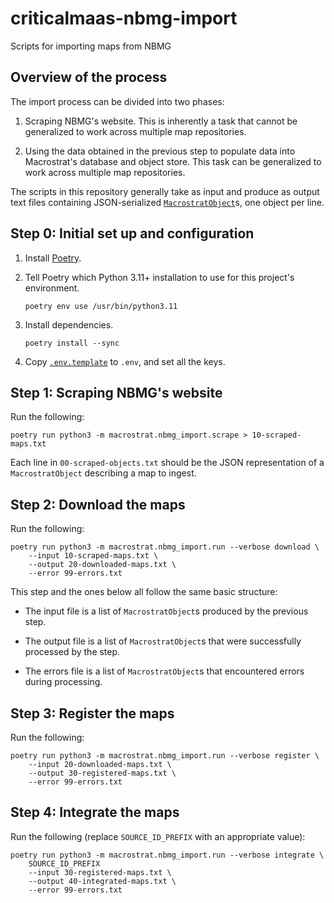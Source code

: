 # criticalmaas-nbmg-import

Scripts for importing maps from NBMG


## Overview of the process

The import process can be divided into two phases:

1. Scraping NBMG's website. This is inherently a task that cannot be
   generalized to work across multiple map repositories.

2. Using the data obtained in the previous step to populate data into
   Macrostrat's database and object store. This task can be generalized to
   work across multiple map repositories.

The scripts in this repository generally take as input and produce as output
text files containing JSON-serialized
[`MacrostratObject`](macrostrat/nbmg_import/types.py)s, one object per line.


## Step 0: Initial set up and configuration

1. Install [Poetry](https://python-poetry.org/).

2. Tell Poetry which Python 3.11+ installation to use for this project's environment.

       poetry env use /usr/bin/python3.11

3. Install dependencies.

       poetry install --sync

4. Copy [`.env.template`](.env.template) to `.env`, and set all the keys.


## Step 1: Scraping NBMG's website

Run the following:

    poetry run python3 -m macrostrat.nbmg_import.scrape > 10-scraped-maps.txt

Each line in `00-scraped-objects.txt` should be the JSON representation of
a `MacrostratObject` describing a map to ingest.


## Step 2: Download the maps

Run the following:

    poetry run python3 -m macrostrat.nbmg_import.run --verbose download \
        --input 10-scraped-maps.txt \
        --output 20-downloaded-maps.txt \
        --error 99-errors.txt

This step and the ones below all follow the same basic structure:

* The input file is a list of `MacrostratObject`s produced by the previous
  step.

* The output file is a list of `MacrostratObject`s that were successfully
  processed by the step.

* The errors file is a list of `MacrostratObject`s that encountered errors
  during processing.


## Step 3: Register the maps

Run the following:

    poetry run python3 -m macrostrat.nbmg_import.run --verbose register \
        --input 20-downloaded-maps.txt \
        --output 30-registered-maps.txt \
        --error 99-errors.txt


## Step 4: Integrate the maps

Run the following (replace `SOURCE_ID_PREFIX` with an appropriate value):

    poetry run python3 -m macrostrat.nbmg_import.run --verbose integrate \
        SOURCE_ID_PREFIX
        --input 30-registered-maps.txt \
        --output 40-integrated-maps.txt \
        --error 99-errors.txt
